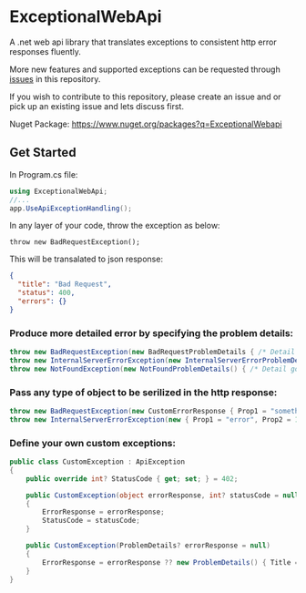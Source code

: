 # ExceptionalWebApi

A .net web api library that translates exceptions to consistent http error responses fluently.

More new features and supported exceptions can be requested through [issues](https://github.com/Owenll66/ExceptionalWebApi/issues) in this repository.

If you wish to contribute to this repository, please create an issue and or pick up an existing issue and lets discuss first.

Nuget Package: https://www.nuget.org/packages?q=ExceptionalWebapi

## Get Started

In Program.cs file:
```csharp
using ExceptionalWebApi;
//...
app.UseApiExceptionHandling();
```

In any layer of your code, throw the exception as below:
```
throw new BadRequestException();
```
This will be transalated to json response:
```json
{
  "title": "Bad Request",
  "status": 400,
  "errors": {}
}
```

### Produce more detailed error by specifying the problem details:
```csharp
throw new BadRequestException(new BadRequestProblemDetails { /* Detail goes here */ });
throw new InternalServerErrorException(new InternalServerErrorProblemDetails() { /* Detail goes here */ });
throw new NotFoundException(new NotFoundProblemDetails() { /* Detail goes here */ })
```

### Pass any type of object to be serilized in the http response:
```csharp
throw new BadRequestException(new CustomErrorResponse { Prop1 = "something", Prop2 = 100 });
throw new InternalServerErrorException(new { Prop1 = "error", Prop2 = 123 });
```

### Define your own custom exceptions:
```csharp
public class CustomException : ApiException
{
    public override int? StatusCode { get; set; } = 402;

    public CustomException(object errorResponse, int? statusCode = null)
    {
        ErrorResponse = errorResponse;
        StatusCode = statusCode;
    }

    public CustomException(ProblemDetails? errorResponse = null)
    {
        ErrorResponse = errorResponse ?? new ProblemDetails() { Title = "Bad Request", Status = StatusCode };
    }
}
```

